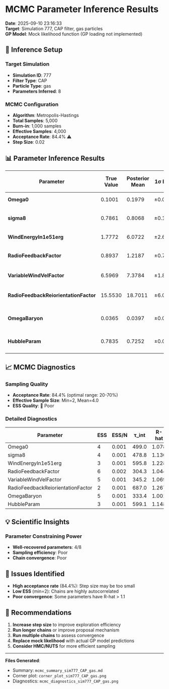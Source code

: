 # MCMC Parameter Inference Results

**Date**: 2025-09-10 23:16:33  
**Target**: Simulation 777, CAP filter, gas particles  
**GP Model**: Mock likelihood function (GP loading not implemented)  

## 🎯 **Inference Setup**

### Target Simulation
- **Simulation ID**: 777
- **Filter Type**: CAP
- **Particle Type**: gas
- **Parameters Inferred**: 8

### MCMC Configuration
- **Algorithm**: Metropolis-Hastings
- **Total Samples**: 5,000
- **Burn-in**: 1,000 samples
- **Effective Samples**: 4,000
- **Acceptance Rate**: 84.4% ⚠️
- **Step Size**: 0.02

## 📊 **Parameter Inference Results**

| Parameter | True Value | Posterior Mean | 1σ Error | 68% Credible Interval | Recovery Quality |
|-----------|------------|----------------|----------|---------------------|-------------------|
| **Omega0** | 0.1001 | 0.1979 | ±0.0829 | [0.1178, 0.2932] | 🔴 Poor - high bias |
| **sigma8** | 0.7861 | 0.8068 | ±0.1054 | [0.6889, 0.9327] | 🟢 Excellent recovery |
| **WindEnergyIn1e51erg** | 1.7772 | 6.0722 | ±2.6633 | [3.1844, 8.7361] | 🔴 Poor - high bias |
| **RadioFeedbackFactor** | 0.8937 | 1.2187 | ±0.7368 | [0.4768, 2.0646] | 🟡 Biased but reasonable |
| **VariableWindVelFactor** | 6.5969 | 7.3784 | ±1.8712 | [5.5047, 8.9806] | 🟢 Good recovery |
| **RadioFeedbackReiorientationFactor** | 15.5530 | 18.7011 | ±6.0017 | [12.2312, 25.4262] | 🟡 Biased but reasonable |
| **OmegaBaryon** | 0.0365 | 0.0397 | ±0.0081 | [0.0321, 0.0487] | 🟢 Excellent recovery |
| **HubbleParam** | 0.7835 | 0.7252 | ±0.0879 | [0.6337, 0.8200] | 🟢 Excellent recovery |

## 📈 **MCMC Diagnostics**

### Sampling Quality
- **Acceptance Rate**: 84.4% (optimal range: 20-70%)
- **Effective Sample Size**: Min=2, Mean=4.0
- **ESS Quality**: 🔴 Poor

### Detailed Diagnostics

| Parameter | ESS | ESS/N | τ_int | R-hat | Geweke Z | MCSE/σ | Status |
|-----------|-----|--------|-------|-------|----------|--------|--------|
| Omega0 | 4 | 0.001 | 499.0 | 1.078 | -7.3 | 0.500 | 🔴 Poor |
| sigma8 | 4 | 0.001 | 478.8 | 1.130 | -1.2 | 0.500 | 🔴 Poor |
| WindEnergyIn1e51erg | 3 | 0.001 | 595.8 | 1.228 | -2.7 | 0.577 | 🔴 Poor |
| RadioFeedbackFactor | 6 | 0.002 | 304.3 | 1.044 | 56.5 | 0.408 | 🔴 Poor |
| VariableWindVelFactor | 5 | 0.001 | 345.2 | 1.069 | -4.6 | 0.447 | 🔴 Poor |
| RadioFeedbackReiorientationFactor | 2 | 0.001 | 687.0 | 1.267 | -27.0 | 0.707 | 🔴 Poor |
| OmegaBaryon | 5 | 0.001 | 333.4 | 1.001 | -31.2 | 0.447 | 🔴 Poor |
| HubbleParam | 3 | 0.001 | 599.1 | 1.148 | -51.8 | 0.577 | 🔴 Poor |

## 💡 **Scientific Insights**

### Parameter Constraining Power
- **Well-recovered parameters**: 4/8
- **Sampling efficiency**: Poor
- **Chain convergence**: Poor

## 🚨 **Issues Identified**

- **High acceptance rate** (84.4%): Step size may be too small
- **Low ESS** (min=2): Chains are highly autocorrelated
- **Poor convergence**: Some parameters have R-hat > 1.1

## 📝 **Recommendations**

1. **Increase step size** to improve exploration efficiency
2. **Run longer chains** or improve proposal mechanism
3. **Run multiple chains** to assess convergence
4. **Replace mock likelihood** with actual GP model predictions
5. **Consider HMC/NUTS** for more efficient sampling

---

**Files Generated**:  
- Summary: `mcmc_summary_sim777_CAP_gas.md`
- Corner plot: `corner_plot_sim777_CAP_gas.png`
- Diagnostics: `mcmc_diagnostics_sim777_CAP_gas.png`
